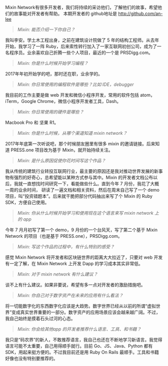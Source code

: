Mixin Network有很多开发者，我们将持续的采访他们，了解他们的故事，希望他们的故事能对开发者有帮助。
本期开发者的 github地址是 http://github.com/an-lee

> *Mixin: 能否介绍一下你自己？*

我叫李安。学土木工程出身，之前在建筑设计院做了 5 年的结构工程师。从去年开始，我学习了一阵 Ruby，后来索性转行加入了一家互联网初创公司，成为了一名程序员。业余喜欢自己折腾一些个人项目，最近的一个是 PRSDigg.com。

> *Mixin: 你是什么时候开始学习编程？*

2017年年初开始学的吧，那时还在职，业余学的。

> *Mixin: 你日常使用的编程软件是哪些？比如 IDE，debugger*

我目前的工作主要是做 web 开发和微信小程序开发，常用的软件包括 atom， iTerm，Google Chrome，微信小程序开发者工具，Dash。

> *Mixin: 你日常使用的硬件是哪些？*

Macbook Pro 和  坚果 R1。

> *Mixin: 你是什么时候，从哪个渠道知道 mixin network？* 

2017年年底第一次听说吧，那个时候朋友圈里有很多 mixin 的邀请链接。后来知道 PRESS.one 项目改为基于 Mixin，就开始持续关注。

> *Mixin: 是什么原因促使你花时间写这个作品？*

我从传统的建筑行业转投互联网行业，最主要的原因还是我对推动世界发展的新事物有强烈的好奇心，总希望能以某种方式参与其中。Mixin 的开发者文档公布以后，我就一直想找时间研究一下，看能做些什么。直到今年 7 月份，我花了大概一周的业余时间， 研读了一遍文档和相关资料，然后在周末自己写了一个 demo 项目，叫“投资错题本”。后来就干脆把部分代码抽出来写了个 Mixin 的 Ruby SDK，方便自己使用。

> *Mixin: 你从什么时候开始学习和使用现在这个语言来写 mixin network 上的 app*

今年 7 月月初写了第一个 demo，9 月份的一个台风天，写了第二个基于 Mixin Network 的项目（也是基于 PRESS.one），PRSDigg.com。

> *Mixin: 写这个作品的过程中，有什么特别的感受？*

感觉 Mixin Network 将开发者和区块链世界的距离大大拉近了，只要对 web 开发有一定了解，在 Mixin Network 上开发 Dapp 的学习成本其实非常低。 

> *Mixin: 对于 mixin network 有什么建议？*

谈不上有什么建议。如果非要说，希望有多一点对开发者的激励措施吧。

> *Mixin: 你自己对于数字资产在未来的应用有什么看法？*

将一切能数字化的东西数字化应该是大趋势。数字世界已经从以前的所谓“虚拟世界”变成真实世界重要的一部分。数字资产的应用场景应该会越来越广阔。不过，我自己始终是摸着石头过河的心态。

> *Mixin: 你会给其他app 的开发者推荐什么语言、工具、和书籍？*

我只是“码农界”的新人，不敢推荐语言，我自己也还在不断地学习新语言。我觉得语言可能不太重要，自己用得顺手就行。目前 Go、JS、Java、Python 都有 SDK，用起来挺方便的。不过我目前还是用 Ruby On Rails 最顺手。工具和书籍好像也没有特别要推荐的。
